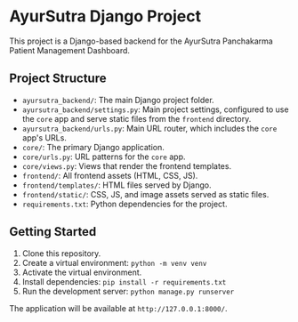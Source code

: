 # AyurSutra Django Project

This project is a Django-based backend for the AyurSutra Panchakarma Patient Management Dashboard.

## Project Structure

- `ayursutra_backend/`: The main Django project folder.
- `ayursutra_backend/settings.py`: Main project settings, configured to use the `core` app and serve static files from the `frontend` directory.
- `ayursutra_backend/urls.py`: Main URL router, which includes the `core` app's URLs.
- `core/`: The primary Django application.
- `core/urls.py`: URL patterns for the `core` app.
- `core/views.py`: Views that render the frontend templates.
- `frontend/`: All frontend assets (HTML, CSS, JS).
- `frontend/templates/`: HTML files served by Django.
- `frontend/static/`: CSS, JS, and image assets served as static files.
- `requirements.txt`: Python dependencies for the project.

## Getting Started

1.  Clone this repository.
2.  Create a virtual environment: `python -m venv venv`
3.  Activate the virtual environment.
4.  Install dependencies: `pip install -r requirements.txt`
5.  Run the development server: `python manage.py runserver`

The application will be available at `http://127.0.0.1:8000/`.